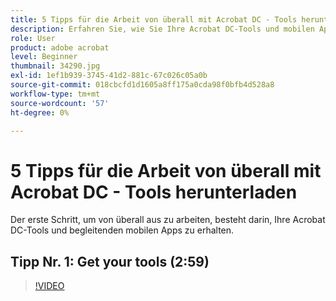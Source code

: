 ```yaml
---
title: 5 Tipps für die Arbeit von überall mit Acrobat DC - Tools herunterladen
description: Erfahren Sie, wie Sie Ihre Acrobat DC-Tools und mobilen Apps von überall aus nutzen können
role: User
product: adobe acrobat
level: Beginner
thumbnail: 34290.jpg
exl-id: 1ef1b939-3745-41d2-881c-67c026c05a0b
source-git-commit: 018cbcfd1d1605a8ff175a0cda98f0bfb4d528a8
workflow-type: tm+mt
source-wordcount: '57'
ht-degree: 0%

---
```


# 5 Tipps für die Arbeit von überall mit Acrobat DC - Tools herunterladen

Der erste Schritt, um von überall aus zu arbeiten, besteht darin, Ihre Acrobat DC-Tools und begleitenden mobilen Apps zu erhalten.

## Tipp Nr. 1: Get your tools (2:59)

>[!VIDEO](https://video.tv.adobe.com/v/34290)
